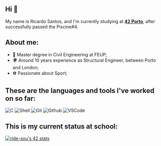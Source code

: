 ## Hi 👋

My name is Ricardo Santos, and I'm currently studying at [**42 Porto**](https://www.42porto.com), after successfully passed the Piscine#4.

## About me:

- 👷 Master degree in Civil Engineering at FEUP;
- 🌍 Around 10 years experience as Structural Engineer, between Porto and London;
- ⚽ Passionate about Sport;

## These are the languages and tools I've worked on so far:
![C](https://img.shields.io/badge/c-0D1117.svg?style=for-the-badge&logo=c&logoColor=3893F5)
![Shell](https://img.shields.io/badge/shell-0D1117.svg?style=for-the-badge&logo=gnu-bash&logoColor=white)
![Git](https://img.shields.io/badge/git-0D1117.svg?style=for-the-badge&logo=git&logoColor=F5942C)
![Github](https://img.shields.io/badge/github-0D1117.svg?style=for-the-badge&logo=github&logoColor=white)
![VSCode](https://img.shields.io/badge/vscode-0D1117.svg?style=for-the-badge&logo=visual-studio-code&logoColor=3893F5)

## This is my current status at school:

[![ride-sou's 42 stats](https://badge.mediaplus.ma/darkblue/ride-sou?1337Badge=off&UM6P=off)](https://profile.intra.42.fr/users/ride-sou)

<!--
**rssantos342/rssantos342** is a ✨ _special_ ✨ repository because its `README.md` (this file) appears on your GitHub profile.

Here are some ideas to get you started:

- 🔭 I’m currently working on ...
- 🌱 I’m currently learning ...
- 👯 I’m looking to collaborate on ...
- 🤔 I’m looking for help with ...
- 💬 Ask me about ...
- 📫 How to reach me: ...
- 😄 Pronouns: ...
- ⚡ Fun fact: ...
-->
